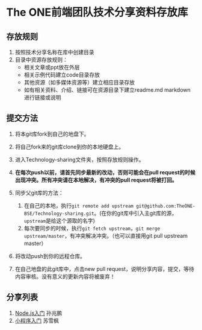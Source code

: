 # The ONE前端团队技术分享资料存放库

## 存放规则

1. 按照技术分享名称在库中创建目录
2. 目录中资源存放规则：
    * 相关文章或ppt放在外层
    * 相关示例代码建立code目录存放
    * 其他资源（如多媒体资源等）建立相应目录存放
    * 如有相关资料、介绍、链接可在资源目录下建立readme.md markdown进行链接或说明

## 提交方法

1. 将本git库fork到自己的地盘下。
2. 将自己fork来的git库clone到你的本地硬盘上。
3. 进入Technology-sharing文件夹，按照存放规则操作。
4. **在每次push以前，请首先同步最新的改动，否则可能会在pull request的时候出现冲突。所有冲突请在本地解决，有冲突的pull request将被打回。**
5. 同步父git库的方法：

	  1. 在自己的本地，执行`git remote add upstream git@github.com:TheONE-BSE/Technology-sharing.git`。(在你的git库中引入主git库的源，`upstream`是给这个源取的名字)
	  2. 每次要同步的时候，执行`git fetch upstream`，`git merge upstream/master`，有冲突解决冲突。（也可以直接用git pull upstream master）
6. 将改动push到你的远程仓库。
7. 在自己地盘的此git库中，点击new pull request，说明分享内容，提交，等待内容审核。没有意义的更新内容将被废弃！

## 分享列表

1. [Node.js入门](https://github.com/TheONE-BSE/Technology-sharing/tree/master/Node.js%E5%85%A5%E9%97%A8) 孙兆鹏
2. [小程序入门](https://github.com/TheONE-BSE/Technology-sharing/tree/master/%E5%B0%8F%E7%A8%8B%E5%BA%8F%E5%85%A5%E9%97%A8) 苏雪枫
